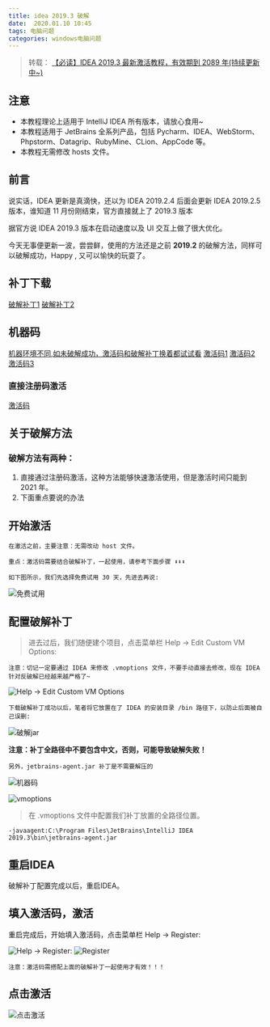 ```yaml
---
title: idea 2019.3 破解
date:  2020.01.10 10:45
tags: 电脑问题
categories: windows电脑问题
---
```


> 转载： [【必读】IDEA 2019.3 最新激活教程，有效期到 2089 年(持续更新中~)](https://mp.weixin.qq.com/s/EYjO4W8eWxafM_1fPOFsIA)


## 注意
- 本教程理论上适用于 IntelliJ IDEA 所有版本，请放心食用~
- 本教程适用于 JetBrains 全系列产品，包括 Pycharm、IDEA、WebStorm、Phpstorm、Datagrip、RubyMine、CLion、AppCode 等。
- 本教程无需修改 hosts 文件。

## 前言
说实话，IDEA 更新是真滴快，还以为 IDEA 2019.2.4 后面会更新 IDEA 2019.2.5 版本，谁知道 11 月份刚结束，官方直接就上了 2019.3 版本

据官方说 IDEA 2019.3 版本在启动速度以及 UI 交互上做了很大优化。

今天无事便更新一波，尝尝鲜，使用的方法还是之前 **2019.2** 的破解方法，同样可以破解成功，Happy , 又可以愉快的玩耍了。

## 补丁下载
[破解补丁1](\file\idea\破解补丁+注册码激活\破解补丁1\jetbrains-agent.jar)
[破解补丁2](\file\idea\破解补丁+注册码激活\破解补丁2\jetbrains-agent.jar)

## 机器码
[机器环境不同,如未破解成功，激活码和破解补丁换着都试试看](\file\idea\破解补丁+注册码激活\机器环境不同,如未破解成功，激活码和破解补丁换着都试试看.txt)
[激活码1](\file\idea\破解补丁+注册码激活\激活码1.txt)
[激活码2](\file\idea\破解补丁+注册码激活\激活码2.txt)
[激活码3](\file\idea\破解补丁+注册码激活\激活码3.txt)

### 直接注册码激活
[激活码](\file\idea\直接注册码激活\激活码.txt)


## 关于破解方法

### 破解方法有两种：
1. 直接通过注册码激活，这种方法能够快速激活使用，但是激活时间只能到 2021 年。
1. 下面重点要说的办法

## 开始激活

```
在激活之前，主要注意：无需改动 host 文件。

重点：激活码需要结合破解补丁，一起使用，请参考下面步骤 ⬇️⬇️⬇️

如下图所示，我们先选择免费试用 30 天，先进去再说:
```

![免费试用](/file/image/idea破解1.jpg)

## 配置破解补丁

> 进去过后，我们随便建个项目，点击菜单栏 Help -> Edit Custom VM Options:

```
注意：切记一定要通过 IDEA 来修改 .vmoptions 文件，不要手动直接去修改，现在 IDEA 针对反破解已经越来越严格了~
```
![Help -> Edit Custom VM Options](/file/image/idea破解2.jpg)

```
下载破解补丁成功以后，笔者将它放置在了 IDEA 的安装目录 /bin 路径下，以防止后面被自己误删:
```

![破解jar](/file/image/idea破解3.jpg)

**注意：补丁全路径中不要包含中文，否则，可能导致破解失败！**

```
另外，jetbrains-agent.jar 补丁是不需要解压的
```

![机器码](/file/image/idea破解4.jpg)

![vmoptions](/file/image/idea破解5.jpg)

> 在 .vmoptions 文件中配置我们补丁放置的全路径位置。
```
-javaagent:C:\Program Files\JetBrains\IntelliJ IDEA 2019.3\bin\jetbrains-agent.jar
```
## 重启IDEA
破解补丁配置完成以后，重启IDEA。

## 填入激活码，激活

重启完成后，开始填入激活码，点击菜单栏 Help -> Register:

![Help -> Register:](/file/image/idea破解6.jpg)
![Register](/file/image/idea破解7.jpg)

```
注意：激活码需搭配上面的破解补丁一起使用才有效！！！ 
```
## 点击激活

![点击激活](/file/image/idea破解8.jpg)















